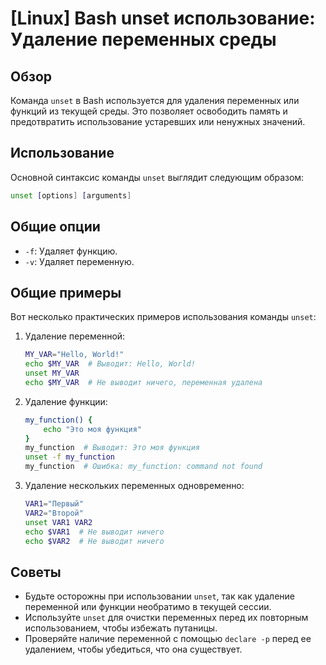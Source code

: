 # [Linux] Bash unset использование: Удаление переменных среды

## Обзор
Команда `unset` в Bash используется для удаления переменных или функций из текущей среды. Это позволяет освободить память и предотвратить использование устаревших или ненужных значений.

## Использование
Основной синтаксис команды `unset` выглядит следующим образом:

```bash
unset [options] [arguments]
```

## Общие опции
- `-f`: Удаляет функцию.
- `-v`: Удаляет переменную.

## Общие примеры
Вот несколько практических примеров использования команды `unset`:

1. Удаление переменной:
   ```bash
   MY_VAR="Hello, World!"
   echo $MY_VAR  # Выводит: Hello, World!
   unset MY_VAR
   echo $MY_VAR  # Не выводит ничего, переменная удалена
   ```

2. Удаление функции:
   ```bash
   my_function() {
       echo "Это моя функция"
   }
   my_function  # Выводит: Это моя функция
   unset -f my_function
   my_function  # Ошибка: my_function: command not found
   ```

3. Удаление нескольких переменных одновременно:
   ```bash
   VAR1="Первый"
   VAR2="Второй"
   unset VAR1 VAR2
   echo $VAR1  # Не выводит ничего
   echo $VAR2  # Не выводит ничего
   ```

## Советы
- Будьте осторожны при использовании `unset`, так как удаление переменной или функции необратимо в текущей сессии.
- Используйте `unset` для очистки переменных перед их повторным использованием, чтобы избежать путаницы.
- Проверяйте наличие переменной с помощью `declare -p` перед ее удалением, чтобы убедиться, что она существует.
